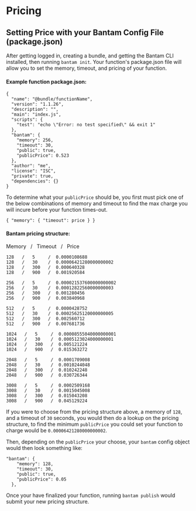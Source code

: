 # Pricing

## Setting Price with your Bantam Config File (package.json)

After getting logged in, creating a bundle, and getting the Bantam CLI installed, then running `bantam init`. Your function's package.json file will allow you to set the memory, timeout, and pricing of your function.

#### Example function package.json:

```
{
  "name": "@bundle/functionName",
  "version": "1.1.26",
  "description": "",
  "main": "index.js",
  "scripts": {
    "test": "echo \"Error: no test specified\" && exit 1"
  },
  "bantam": {
    "memory": 256,
    "timeout": 30,
    "public": true,
    "publicPrice": 0.523
  },
  "author": "me",
  "license": "ISC",
  "private": true,
  "dependencies": {}
}
```

To determine what your `publicPrice` should be, you first must pick one of the below combinations of memory and timeout to find the max charge you will incure before your function times-out.

`{ "memory": { "timeout": price } }`

#### Bantam pricing structure:

Memory &nbsp; / &nbsp; Timeout &nbsp; / &nbsp; Price

```
128   /   5     /  0.0000108688
128   /   30    /  0.00006421280000000002
128   /   300   /  0.000640328
128   /   900   /  0.001920584

256   /   5     /  0.000021537600000000002
256   /   30    /  0.00012822560000000003
256   /   300   /  0.001280456
256   /   900   /  0.003840968

512   /   5     /  0.0000428752
512   /   30    /  0.00025625120000000005
512   /   300   /  0.002560712
512   /   900   /  0.007681736

1024   /   5     /  0.00008555040000000001
1024   /   30    /  0.0005123024000000001
1024   /   300   /  0.005121224
1024   /   900   /  0.015363272

2048   /   5     /  0.0001709008
2048   /   30    /  0.0010244048
2048   /   300   /  0.010242248
2048   /   900   /  0.030726344

3008   /   5     /  0.0002509168
3008   /   30    /  0.0015045008
3008   /   300   /  0.015043208
3008   /   900   /  0.045129224
```

If you were to choose from the pricing structure above, a memory of `128`, and a timeout of `30` seconds, you would then do a lookup on the pricing structure, to find the minimum `publicPrice` you could set your function to charge would be `0.00006421280000000002`.

Then, depending on the `publicPrice` your choose, your `bantam` config object would then look something like:

```
"bantam": {
    "memory": 128,
    "timeout": 30,
    "public": true,
    "publicPrice": 0.05
  },
```

Once your have finalized your function, running `bantam publish` would submit your new pricing structure.
